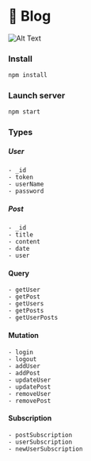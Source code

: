 # 📓 Blog
![Alt Text](https://media.giphy.com/media/CiTLZWskt7Fu/source.gif)
### Install
```js
npm install
```
### Launch server
```js
npm start
```
### Types
##### User
    - _id
    - token
    - userName
    - password
##### Post
    - _id
    - title
    - content
    - date
    - user
#### Query
    - getUser
    - getPost
    - getUsers
    - getPosts
    - getUserPosts
#### Mutation
    - login
    - logout
    - addUser
    - addPost
    - updateUser
    - updatePost
    - removeUser
    - removePost
#### Subscription
    - postSubscription
    - userSubscription
    - newUserSubscription